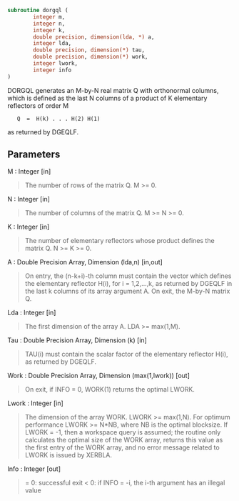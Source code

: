 ```fortran
subroutine dorgql (
		integer m,
		integer n,
		integer k,
		double precision, dimension(lda, *) a,
		integer lda,
		double precision, dimension(*) tau,
		double precision, dimension(*) work,
		integer lwork,
		integer info
)
```

 DORGQL generates an M-by-N real matrix Q with orthonormal columns,
 which is defined as the last N columns of a product of K elementary
 reflectors of order M

       Q  =  H(k) . . . H(2) H(1)

 as returned by DGEQLF.

## Parameters
M : Integer [in]
> The number of rows of the matrix Q. M >= 0.

N : Integer [in]
> The number of columns of the matrix Q. M >= N >= 0.

K : Integer [in]
> The number of elementary reflectors whose product defines the
> matrix Q. N >= K >= 0.

A : Double Precision Array, Dimension (lda,n) [in,out]
> On entry, the (n-k+i)-th column must contain the vector which
> defines the elementary reflector H(i), for i = 1,2,...,k, as
> returned by DGEQLF in the last k columns of its array
> argument A.
> On exit, the M-by-N matrix Q.

Lda : Integer [in]
> The first dimension of the array A. LDA >= max(1,M).

Tau : Double Precision Array, Dimension (k) [in]
> TAU(i) must contain the scalar factor of the elementary
> reflector H(i), as returned by DGEQLF.

Work : Double Precision Array, Dimension (max(1,lwork)) [out]
> On exit, if INFO = 0, WORK(1) returns the optimal LWORK.

Lwork : Integer [in]
> The dimension of the array WORK. LWORK >= max(1,N).
> For optimum performance LWORK >= N*NB, where NB is the
> optimal blocksize.
> If LWORK = -1, then a workspace query is assumed; the routine
> only calculates the optimal size of the WORK array, returns
> this value as the first entry of the WORK array, and no error
> message related to LWORK is issued by XERBLA.

Info : Integer [out]
> = 0:  successful exit
> < 0:  if INFO = -i, the i-th argument has an illegal value

